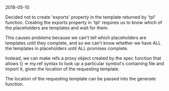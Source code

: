 
2018-05-10

Decided not to create 'exports' property in the template returned by 'tpl' function. Creating the
exports property in 'tpl' requires us to know which of the placeholders are templates and wait for them.

This causes problems because we can't tell which placeholders are templates until they complete, and so
we can't know whether we have ALL the templates in placeholders until ALL promises complete.

Instead, we can make refs a proxy object created by the spec function that allows () => my.ref syntax to
look up a particular symbol's containing file and import it, given the location of the requesting template.

The location of the requesting template can be passed into the generate function.

